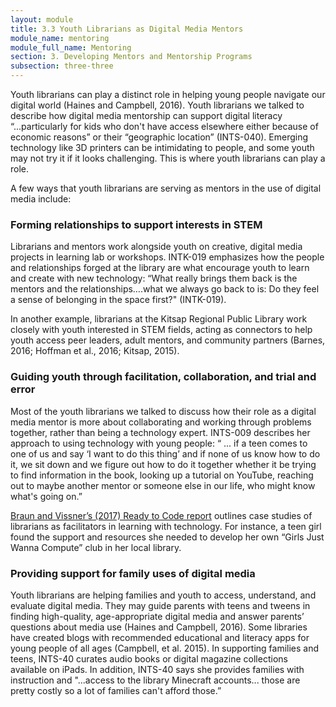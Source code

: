```yaml
---
layout: module
title: 3.3 Youth Librarians as Digital Media Mentors
module_name: mentoring
module_full_name: Mentoring
section: 3. Developing Mentors and Mentorship Programs
subsection: three-three
---
```


Youth librarians can play a distinct role in helping young people navigate our digital world (Haines and Campbell, 2016). Youth librarians we talked to describe how digital media mentorship can support digital literacy “...particularly for kids who don't have access elsewhere either because of economic reasons” or their “geographic location” (INTS-040). Emerging technology like 3D printers can be intimidating to people, and some youth may not try it if it looks challenging. This is where youth librarians can play a role. 

A few ways that youth librarians are serving as mentors in the use of digital media include: 

### Forming relationships to support interests in STEM 

Librarians and mentors work alongside youth on creative, digital media projects in learning lab or workshops. INTK-019 emphasizes how the people and relationships forged at the library are what encourage youth to learn and create with new technology: “What really brings them back is the mentors and the relationships….what we always go back to is: Do they feel a sense of belonging in the space first?" (INTK-019). 

In another example, librarians at the Kitsap Regional Public Library work closely with youth interested in STEM fields, acting as connectors to help youth access peer leaders, adult mentors, and community partners (Barnes, 2016; Hoffman et al., 2016; Kitsap, 2015). 

### Guiding youth through facilitation, collaboration, and trial and error 

Most of the youth librarians we talked to discuss how their role as a digital media mentor is more about collaborating and working through problems together, rather than being a technology expert. INTS-009 describes her approach to using technology with young people: “ ... if a teen comes to one of us and say ‘I want to do this thing’ and if none of us know how to do it, we sit down and we figure out how to do it together whether it be trying to find information in the book, looking up a tutorial on YouTube, reaching out to maybe another mentor or someone else in our life, who might know what's going on.” 

<a href="http://www.ala.org/advocacy/sites/ala.org.advocacy/files/content/pp/Ready_To_Code_Report_FINAL.pdf" target="_blank">Braun and Vissner’s (2017) Ready to Code report</a> outlines case studies of librarians as facilitators in learning with technology. For instance, a teen girl found the support and resources she needed to develop her own “Girls Just Wanna Compute” club in her local library. 

### Providing support for family uses of digital media 

Youth librarians are helping families and youth to access, understand, and evaluate digital media. They may guide parents with teens and tweens in finding high-quality, age-appropriate digital media and answer parents’ questions about media use (Haines and Campbell, 2016). Some libraries have created blogs with recommended educational and literacy apps for young people of all ages (Campbell, et al. 2015). In supporting families and teens, INTS-40 curates audio books or digital magazine collections available on iPads. In addition, INTS-40 says she provides families with instruction and "...access to the library Minecraft accounts... those are pretty costly so a lot of families can't afford those.” 
